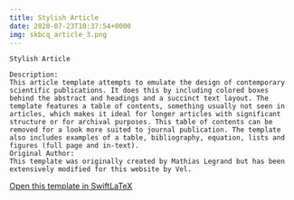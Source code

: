 ```yaml
---
title: Stylish Article
date: 2020-07-23T10:37:54+0000
img: skbcq_article_3.png
---
```

```
Stylish Article

Description:
This article template attempts to emulate the design of contemporary scientific publications. It does this by including colored boxes behind the abstract and headings and a succinct text layout. The template features a table of contents, something usually not seen in articles, which makes it ideal for longer articles with significant structure or for archival purposes. This table of contents can be removed for a look more suited to journal publication. The template also includes examples of a table, bibliography, equation, lists and figures (full page and in-text).
Original Author:
This template was originally created by Mathias Legrand but has been extensively modified for this website by Vel.
```
[Open this template in SwiftLaTeX](https://www.swiftlatex.com/project.html?import=https://swiftlatex.github.io/LaTeXBoilerPlate/zips/wkint_article_3.zip&import_name=Stylish%20Article)
